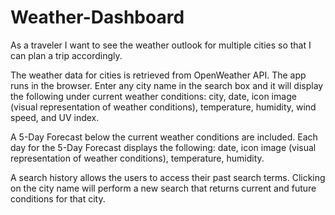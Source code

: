 # Weather-Dashboard
As a traveler 
I want to see the weather outlook for multiple cities
so that I can plan a trip accordingly.

The weather data for cities is retrieved from OpenWeather API. The app runs in the browser. 
Enter any city name in the search box and it will display the following under current weather conditions: city, date, icon image (visual representation of weather conditions), temperature, humidity, wind speed, and UV index. 

A 5-Day Forecast below the current weather conditions are included. Each day for the 5-Day Forecast displays the following: date, icon image (visual representation of weather conditions), temperature, humidity.

A search history allows the users to access their past search terms. Clicking on the city name will perform a new search that returns current and future conditions for that city. 